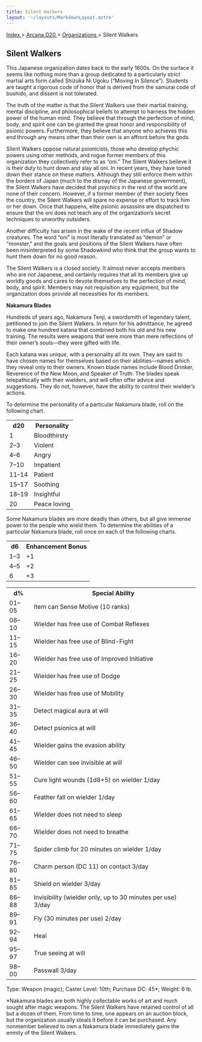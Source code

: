 ```yaml
---
title: Silent Walkers
layout: '~/layouts/MarkdownLayout.astro'
---
```


[ Index ](/) > [ Arcana D20 ](/arcana.d20.srd) > [ Organizations ](/arcana.d20.srd/organizations) > Silent Walkers

##  Silent Walkers

This Japanese organization dates back to the early 1600s. On the surface it
seems like nothing more than a group dedicated to a particularly strict
martial arts form called Shizuka Ni Ugoku (“Moving In Silence”). Students are
taught a rigorous code of honor that is derived from the samurai code of
bushido, and dissent is not tolerated.

The truth of the matter is that the Silent Walkers use their martial training,
mental discipline, and philosophical beliefs to attempt to harness the hidden
power of the human mind. They believe that through the perfection of mind,
body, and spirit one can be granted the great honor and responsibility of
psionic powers. Furthermore, they believe that anyone who achieves this end
through any means other than their own is an affront before the gods.

Silent Walkers oppose natural psionicists, those who develop phychic powers
using other methods, and rogue former members of this organization they
collectively refer to as “oni.” The Silent Walkers believe it is their duty to
hunt down and slay all oni. In recent years, they have toned down their stance
on these matters. Although they still enforce them within the borders of Japan
(much to the dismay of the Japanese government), the Silent Walkers have
decided that psychics in the rest of the world are none of their concern.
However, if a former member of their society flees the country, the Silent
Walkers will spare no expense or effort to track him or her down. Once that
happens, elite psionic assassins are dispatched to ensure that the oni does
not teach any of the organization’s secret techniques to unworthy outsiders.

Another difficulty has arisen in the wake of the recent influx of Shadow
creatures. The word “oni” is most literally translated as “demon” or
“monster,” and the goals and positions of the Silent Walkers have often been
misinterpreted by some Shadowkind who think that the group wants to hunt them
down for no good reason.

The Silent Walkers is a closed society. It almost never accepts members who
are not Japanese, and certainly requires that all its members give up worldly
goods and cares to devote themselves to the perfection of mind, body, and
spirit. Members may not requisition any equipment, but the organization does
provide all necessities for its members.

**Nakamura Blades**

Hundreds of years ago, Nakamura Tenji, a swordsmith of legendary talent,
petitioned to join the Silent Walkers. In return for his admittance, he agreed
to make one hundred katana that combined both his old and his new training.
The results were weapons that were more than mere reflections of their owner’s
souls—they were gifted with life.

Each katana was unique, with a personality all its own. They are said to have
chosen names for themselves based on their abilities—names which they reveal
only to their owners. Known blade names include Blood Drinker, Reverence of
the New Moon, and Speaker of Truth. The blades speak telepathically with their
wielders, and will often offer advice and suggestions. They do not, however,
have the ability to control their wielder’s actions.

To determine the personality of a particular Nakamura blade, roll on the
following chart.


<table> <tr> <th> d20 </th> <th> Personality </th> </tr> <tr> <td> 1 </td> <td> Bloodthirsty </td> </tr> <tr class="shaded"> <td> 2–3 </td> <td> Violent </td> </tr> <tr> <td> 4–6 </td> <td> Angry </td> </tr> <tr class="shaded"> <td> 7–10 </td> <td> Impatient </td> </tr> <tr> <td> 11–14 </td> <td> Patient </td> </tr> <tr class="shaded"> <td> 15–17 </td> <td> Soothing </td> </tr> <tr> <td> 18–19 </td> <td> Insightful </td> </tr> <tr class="shaded"> <td> 20 </td> <td> Peace loving </td> </tr> </table>


Some Nakamura blades are more deadly than others, but all give immense power
to the people who wield them. To determine the abilities of a particular
Nakamura blade, roll once on each of the following charts.


<table> <tr> <th> d6 </th> <th> Enhancement Bonus </th> </tr> <tr> <td> 1–3 </td> <td> +1 </td> </tr> <tr class="shaded"> <td> 4–5 </td> <td> +2 </td> </tr> <tr> <td> 6 </td> <td> +3 </td> </tr> </table>
 
<table> <tr> <th> d% </th> <th> Special Ability </th> </tr> <tr> <td> 01–05 </td> <td> Item can Sense Motive (10 ranks) </td> </tr> <tr class="shaded"> <td> 06–10 </td> <td> Wielder has free use of Combat Reflexes </td> </tr> <tr> <td> 11–15 </td> <td> Wielder has free use of Blind-Fight </td> </tr> <tr class="shaded"> <td> 16–20 </td> <td> Wielder has free use of Improved Initiative </td> </tr> <tr> <td> 21–25 </td> <td> Wielder has free use of Dodge </td> </tr> <tr class="shaded"> <td> 26–30 </td> <td> Wielder has free use of Mobility </td> </tr> <tr> <td> 31–35 </td> <td> Detect magical aura at will </td> </tr> <tr class="shaded"> <td> 36–40 </td> <td> Detect psionics at will </td> </tr> <tr> <td> 41–45 </td> <td> Wielder gains the evasion ability </td> </tr> <tr class="shaded"> <td> 46–50 </td> <td> Wielder can see invisible at will </td> </tr> <tr> <td> 51–55 </td> <td> Cure light wounds (1d8+5) on wielder 1/day </td> </tr> <tr class="shaded"> <td> 56–60 </td> <td> Feather fall on wielder 1/day </td> </tr> <tr> <td> 61–65 </td> <td> Wielder does not need to sleep </td> </tr> <tr class="shaded"> <td> 66–70 </td> <td> Wielder does not need to breathe </td> </tr> <tr> <td> 71–75 </td> <td> Spider climb for 20 minutes on wielder 1/day </td> </tr> <tr class="shaded"> <td> 76–80 </td> <td> Charm person (DC 11) on contact 3/day </td> </tr> <tr> <td> 81–85 </td> <td> Shield on wielder 3/day </td> </tr> <tr class="shaded"> <td> 86–88 </td> <td> Invisibility (wielder only, up to 30 minutes per use) 3/day </td> </tr> <tr> <td> 89–91 </td> <td> Fly (30 minutes per use) 2/day </td> </tr> <tr class="shaded"> <td> 92–94 </td> <td> Heal </td> </tr> <tr> <td> 95–97 </td> <td> True seeing at will </td> </tr> <tr class="shaded"> <td> 98–00 </td> <td> Passwall 3/day </td> </tr> </table>


Type: Weapon (magic); Caster Level: 10th; Purchase DC: 45*; Weight: 6 lb.

*Nakamura blades are both highly collectable works of art and much sought after magic weapons. The Silent Walkers have retained control of all but a dozen of them. From time to time, one appears on an auction block, but the organization usually steals it before it can be purchased. Any nonmember believed to own a Nakamura blade immediately gains the enmity of the Silent Walkers. 

